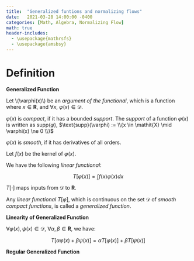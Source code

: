 ```yaml
---
title:  "Generalized funtions and normalizing flows"
date:   2021-03-28 14:00:00 -0400
categories: [Math, Algebra, Normalizing Flow]
math: true
header-includes:
  - \usepackage{mathrsfs}
  - \usepackage{amsbsy}
---
```


# Definition

**Generalized Function**

Let  \\(\varphi(x)\\)  be an *argument of the functional*, which is a function where $x \in \boldsymbol{R}$, and $\forall x$, $\varphi(x) \in \mathscr{D}$. 

$\varphi(x)$ is *compact*, if it has a bounded *support*. The *support* of a function $\varphi(x)$ is written as $\text{supp}(\varphi)$,  $\text{supp}(\varphi) := \\{x \in \mathit{X} \mid \varphi(x) \ne 0 \\}$

$\varphi(x)$ is *smooth*, if it has derivatives of all orders.

Let $f(x)$ be the kernel of $\varphi(x)$.

We have the following *linear functional*:

$$T[\varphi(x)] = \int f(x) \varphi(x) dx$$

$T[\cdot]$ maps inputs from $\mathscr{D}$ to $\boldsymbol{R}$.

Any *linear functional* $T[\varphi]$, which is continuous on the set $\mathscr{D}$ of
*smooth compact functions*, is called a *generalized function*.

**Linearity of Generalized Function**

$\forall \varphi(x), \psi(x) \in \mathscr{D}$, $\forall \alpha, \beta \in \boldsymbol{R}$, we have:

$$T[\alpha \varphi(x) + \beta \psi(x)] = \alpha T[\varphi(x)] + \beta T[\psi(x)]$$

**Regular Generalized Function**